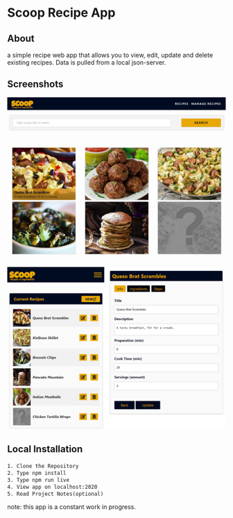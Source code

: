 # Scoop Recipe App

## About
a simple recipe web app that allows you to view, edit, update and delete existing recipes. Data is pulled from a local json-server.


## Screenshots

![ScreenShot](/screenshots/xshotMain.png)

![ScreenShot](/screenshots/xshotMobile.png)

## Local Installation

```
1. Clone the Repository
2. Type npm install
3. Type npm run live
4. View app on localhost:2020
5. Read Project Notes(optional)
```


note: this app is a constant work in progress.

